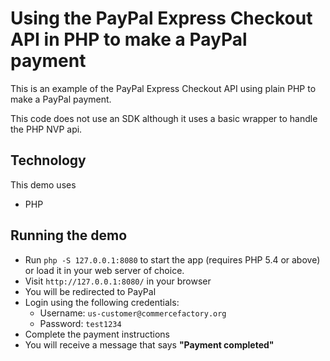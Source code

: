 # Using the PayPal Express Checkout API in PHP to make a PayPal payment

This is an example of the PayPal Express Checkout API using plain PHP to make a PayPal payment.

This code does not use an SDK although it uses a basic wrapper to handle the PHP NVP api.

## Technology

This demo uses

* PHP

## Running the demo

* Run `php -S 127.0.0.1:8080` to start the app (requires PHP 5.4 or above) or load it in your web server of choice.
* Visit `http://127.0.0.1:8080/` in your browser
* You will be redirected to PayPal
* Login using the following credentials:
  * Username: `us-customer@commercefactory.org`
  * Password: `test1234`
* Complete the payment instructions
* You will receive a message that says __"Payment completed"__